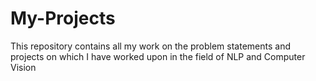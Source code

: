# My-Projects
This repository contains all my work on the problem statements and projects on which I have worked upon in the field of NLP and Computer Vision

